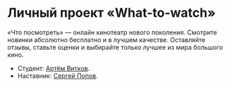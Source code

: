 # Личный проект «What-to-watch»

«Что посмотреть» — онлайн кинотеатр нового поколения. Смотрите новинки абсолютно бесплатно и в лучшем качестве. Оставляйте отзывы, ставьте оценки и выбирайте только лучшее из мира большого кино.

* Студент: [Артём Витков](https://up.htmlacademy.ru/php-3-individual/1/user/2616297).
* Наставник: [Сергей Попов](https://up.htmlacademy.ru/php-3-individual/1/user/1181399).
